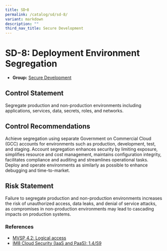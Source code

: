 ```yaml
---
title: SD᠆8
permalink: /catalog/sd/sd-8/
variant: markdown
description: ""
third_nav_title: Secure Development
---
```

# SD-8: Deployment Environment Segregation

* **Group:** [Secure Development](/catalog/sd)

## Control Statement

Segregate production and non-production environments including applications, services, data, secrets, roles, and networks.

## Control Recommendations

Achieve segregation using separate Government on Commercial Cloud (GCC) accounts for environments such as production, development, test, and staging. Account segregation enhances security by limiting exposure, simplifies resource and cost management, maintains configuration integrity, facilitates compliance and auditing and streamlines operational tasks. Deploy and operate environments as similarly as possible to enhance debugging and time-to-market.

## Risk Statement

Failure to segregate production and non-production environments increases the risk of unauthorized access, data leaks, and denial of service attacks, as compromises in non-production environments may lead to cascading impacts on production systems.



### References


 * [MVSP 4.2: Logical access](https://mvsp.dev/)
 * [IM8 Cloud Security (IaaS and PaaS): 1.4/S9](https://intranet.mof.gov.sg/portal/IM/Themes/IT-Management/Cloud/Topics/Cloud-Security.aspx)